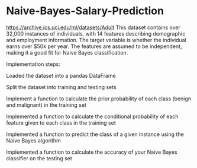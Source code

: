 # Naive-Bayes-Salary-Prediction

https://archive.ics.uci.edu/ml/datasets/Adult
This dataset contains over 32,000 instances of individuals, with 14 features describing demographic and employment information. The target variable is whether the individual earns over $50k per year. The features are assumed to be independent, making it a good fit for Naive Bayes classification.

Implementation steps:

Loaded the dataset into a pandas DataFrame

Split the dataset into training and testing sets

Implement a function to calculate the prior probability of each class (benign and 
malignant) in the training set

Implemented a function to calculate the conditional probability of each feature given to 
each class in the training set

Implemented a function to predict the class of a given instance using the Naive Bayes 
algorithm

Implemented a function to calculate the accuracy of your Naive Bayes classifier on the 
testing set
